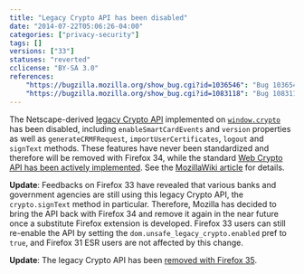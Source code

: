```yaml
---
title: "Legacy Crypto API has been disabled"
date: "2014-07-22T05:06:26-04:00"
categories: ["privacy-security"]
tags: []
versions: ["33"]
statuses: "reverted"
cclicense: "BY-SA 3.0"
references:
    "https://bugzilla.mozilla.org/show_bug.cgi?id=1036546": "Bug 1036546 – soft-disable proprietary window.crypto functions/properties before removing them entirely "
    "https://bugzilla.mozilla.org/show_bug.cgi?id=1083118": "Bug 1083118 – window.crypto.signText replacement"
---
```

The Netscape-derived [legacy Crypto API](https://developer.mozilla.org/en-US/docs/JavaScript_crypto) implemented on [`window.crypto`](https://developer.mozilla.org/en-US/docs/Web/API/window.crypto) has been disabled, including `enableSmartCardEvents` and `version` properties as well as `generateCRMFRequest`, `importUserCertificates`, `logout` and `signText` methods. These features have never been standardized and therefore will be removed with Firefox 34, while the standard [Web Crypto API has been actively implemented](https://bugzilla.mozilla.org/show_bug.cgi?id=865789). See the [MozillaWiki article](https://wiki.mozilla.org/SecurityEngineering/Removing_Proprietary_window.crypto_Functions) for details.

**Update**: Feedbacks on Firefox 33 have revealed that various banks and government agencies are still using this legacy Crypto API, the `crypto.signText` method in particular. Therefore, Mozilla has decided to bring the API back with Firefox 34 and remove it again in the near future once a substitute Firefox extension is developed. Firefox 33 users can still re-enable the API by setting the `dom.unsafe_legacy_crypto.enabled` pref to `true`, and Firefox 31 ESR users are not affected by this change.

**Update**: The legacy Crypto API has been [removed with Firefox 35](https://www.fxsitecompat.com/en-US/docs/2014/legacy-crypto-api-has-been-removed/).
